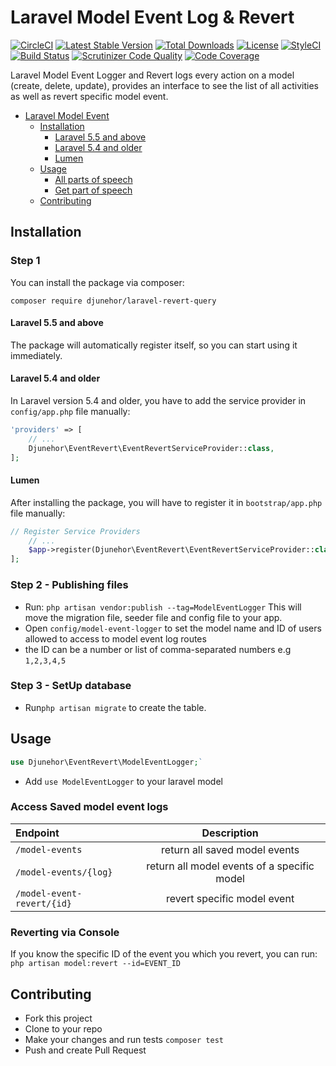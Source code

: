 # Laravel Model Event Log & Revert
[![CircleCI](https://circleci.com/gh/djunehor/laravel-revert-model-event.svg?style=svg)](https://circleci.com/gh/djunehor/laravel-revert-model-event)
[![Latest Stable Version](https://poser.pugx.org/djunehor/laravel-revert-query/v/stable)](https://packagist.org/packages/djunehor/laravel-revert-query)
[![Total Downloads](https://poser.pugx.org/djunehor/laravel-revert-query/downloads)](https://packagist.org/packages/djunehor/laravel-revert-query)
[![License](https://poser.pugx.org/djunehor/laravel-revert-query/license)](https://packagist.org/packages/djunehor/laravel-revert-query)
[![StyleCI](https://github.styleci.io/repos/213029621/shield?branch=master)](https://github.styleci.io/repos/213029621)
[![Build Status](https://scrutinizer-ci.com/g/djunehor/laravel-revert-model-event/badges/build.png?b=master)](https://scrutinizer-ci.com/g/djunehor/laravel-revert-model-event/build-status/master)
[![Scrutinizer Code Quality](https://scrutinizer-ci.com/g/djunehor/laravel-revert-model-event/badges/quality-score.png?b=master)](https://scrutinizer-ci.com/g/djunehor/laravel-revert-model-event/?branch=master)
[![Code Coverage](https://scrutinizer-ci.com/g/djunehor/laravel-revert-model-event/badges/coverage.png?b=master)](https://scrutinizer-ci.com/g/djunehor/laravel-revert-model-event/?branch=master)

Laravel Model Event Logger and Revert logs every action on a model (create, delete, update), provides an interface to see the list of all activities as well as revert specific model event.

- [Laravel Model Event](#laravel-model-event)
    - [Installation](#installation)
        - [Laravel 5.5 and above](#laravel-55-and-above)
        - [Laravel 5.4 and older](#laravel-54-and-older)
        - [Lumen](#lumen)
    - [Usage](#usage)
        - [All parts of speech](#get-all-parts-of-speech)
        - [Get part of speech](#get-word-part-of-speech)
    - [Contributing](#contributing)

## Installation

### Step 1
You can install the package via composer:

```shell
composer require djunehor/laravel-revert-query
```

#### Laravel 5.5 and above

The package will automatically register itself, so you can start using it immediately.

#### Laravel 5.4 and older

In Laravel version 5.4 and older, you have to add the service provider in `config/app.php` file manually:

```php
'providers' => [
    // ...
    Djunehor\EventRevert\EventRevertServiceProvider::class,
];
```
#### Lumen

After installing the package, you will have to register it in `bootstrap/app.php` file manually:
```php
// Register Service Providers
    // ...
    $app->register(Djunehor\EventRevert\EventRevertServiceProvider::class);
];
```

### Step 2 - Publishing files
- Run:
`php artisan vendor:publish --tag=ModelEventLogger`
This will move the migration file, seeder file and config file to your app.
- Open `config/model-event-logger` to set the model name and ID of users allowed to access to model event log routes
- the ID can be a number or list of comma-separated numbers e.g `1,2,3,4,5`

### Step 3 - SetUp database
- Run`php artisan migrate` to create the table.


## Usage
```php
use Djunehor\EventRevert\ModelEventLogger;`
```
- Add `use ModelEventLogger` to your laravel model

### Access Saved model event logs
|Endpoint|Description|
|:------------- | :----------: |
|`/model-events`|return all saved model events|
|`/model-events/{log}`|return all model events of a specific model|
|`/model-event-revert/{id}`|revert specific model event|


### Reverting via Console
If you know the specific ID of the event you which you revert, you can run:
`php artisan model:revert --id=EVENT_ID`

## Contributing
- Fork this project
- Clone to your repo
- Make your changes and run tests `composer test`
- Push and create Pull Request

